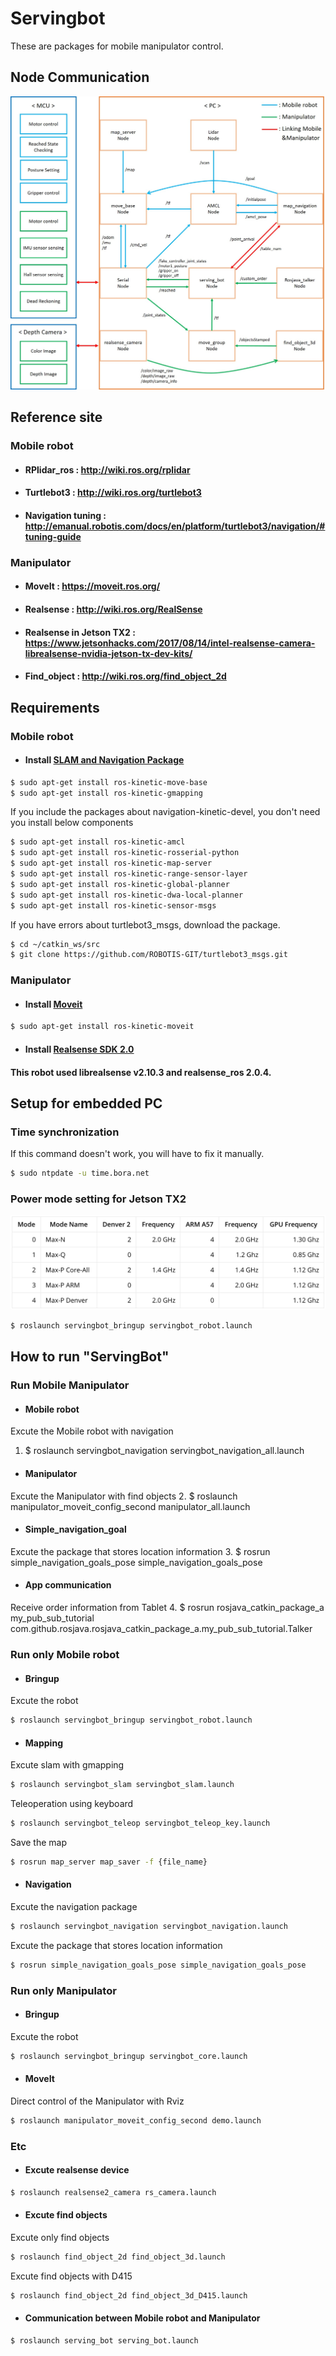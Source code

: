 # Servingbot
These are packages for mobile manipulator control.
## Node Communication
<img src="./img/Mobile_Manpulator_Node.jpg"  class="center">

## Reference site
### Mobile robot
- #### RPlidar_ros : http://wiki.ros.org/rplidar
- #### Turtlebot3 : http://wiki.ros.org/turtlebot3
- #### Navigation tuning : http://emanual.robotis.com/docs/en/platform/turtlebot3/navigation/#tuning-guide
### Manipulator
- #### MoveIt : https://moveit.ros.org/
- #### Realsense : http://wiki.ros.org/RealSense
- #### Realsense in Jetson TX2 : https://www.jetsonhacks.com/2017/08/14/intel-realsense-camera-librealsense-nvidia-jetson-tx-dev-kits/
- #### Find_object : http://wiki.ros.org/find_object_2d

## Requirements
### Mobile robot
- #### Install [SLAM and Navigation Package](http://emanual.robotis.com/docs/en/platform/turtlebot3/pc_setup/#install-dependent-ros-packages)
```bash
$ sudo apt-get install ros-kinetic-move-base
$ sudo apt-get install ros-kinetic-gmapping
```
 If you include the packages about navigation-kinetic-devel, you don't need you install below components
```bash
$ sudo apt-get install ros-kinetic-amcl
$ sudo apt-get install ros-kinetic-rosserial-python
$ sudo apt-get install ros-kinetic-map-server
$ sudo apt-get install ros-kinetic-range-sensor-layer
$ sudo apt-get install ros-kinetic-global-planner
$ sudo apt-get install ros-kinetic-dwa-local-planner
$ sudo apt-get install ros-kinetic-sensor-msgs
```
 If you have errors about turtlebot3_msgs, download the package.
```bash
$ cd ~/catkin_ws/src
$ git clone https://github.com/ROBOTIS-GIT/turtlebot3_msgs.git
```
### Manipulator
- #### Install [Moveit](https://moveit.ros.org/install/)
```bash
$ sudo apt-get install ros-kinetic-moveit
```
- #### Install [Realsense SDK 2.0](https://github.com/BeomSol/servingbot_ros/tree/master/serving_arm/realsense_ros)
 #### This robot used librealsense v2.10.3 and realsense_ros 2.0.4.

## Setup for embedded PC 
### Time synchronization
If this command doesn't work, you will have to fix it manually.
```bash
$ sudo ntpdate -u time.bora.net
```
### Power mode setting for Jetson TX2
<img src="./img/Jetson_TX2_power_mode.png"  class="center">

```bash
$ roslaunch servingbot_bringup servingbot_robot.launch
```

## How to run "ServingBot"
### Run Mobile Manipulator
- #### Mobile robot
 Excute the Mobile robot with navigation
1. $ roslaunch servingbot_navigation servingbot_navigation_all.launch
- #### Manipulator
 Excute the Manipulator with find objects
2. $ roslaunch manipulator_moveit_config_second manipulator_all.launch
- #### Simple_navigation_goal
 Excute the package that stores location information
3. $ rosrun simple_navigation_goals_pose simple_navigation_goals_pose
- #### App communication
 Receive order information from Tablet
4. $ rosrun rosjava_catkin_package_a my_pub_sub_tutorial com.github.rosjava.rosjava_catkin_package_a.my_pub_sub_tutorial.Talker
### Run only Mobile robot
- #### Bringup
 Excute the robot
```bash
$ roslaunch servingbot_bringup servingbot_robot.launch
```
- #### Mapping
 Excute slam with gmapping
```bash
$ roslaunch servingbot_slam servingbot_slam.launch
```
 Teleoperation using keyboard
```bash
$ roslaunch servingbot_teleop servingbot_teleop_key.launch
```
 Save the map
```bash
$ rosrun map_server map_saver -f {file_name}
```
- #### Navigation
 Excute the navigation package
```bash
$ roslaunch servingbot_navigation servingbot_navigation.launch
```
 Excute the package that stores location information
```bash
$ rosrun simple_navigation_goals_pose simple_navigation_goals_pose
```
### Run only Manipulator
- #### Bringup
 Excute the robot
```bash
$ roslaunch servingbot_bringup servingbot_core.launch
```
- #### MoveIt
 Direct control of the Manipulator with Rviz
```bash
$ roslaunch manipulator_moveit_config_second demo.launch
```
### Etc
- #### Excute realsense device
```bash
$ roslaunch realsense2_camera rs_camera.launch
```
- #### Excute find objects
 Excute only find objects
```bash
$ roslaunch find_object_2d find_object_3d.launch
```
 Excute find objects with D415
```bash
$ roslaunch find_object_2d find_object_3d_D415.launch
```
- #### Communication between Mobile robot and Manipulator
```bash
$ roslaunch serving_bot serving_bot.launch
```
